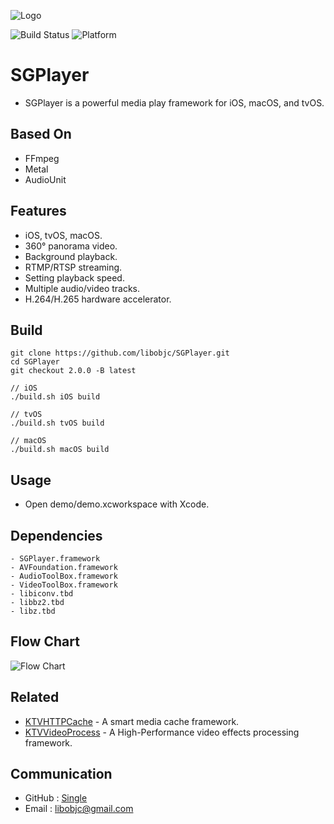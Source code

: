 ![Logo](https://github.com/libobjc/SGPlayer/blob/master/documents/banner.jpg?raw=true)


![Build Status](https://img.shields.io/badge/build-%20passing%20-brightgreen.svg)
![Platform](https://img.shields.io/badge/Platform-%20iOS%20macOS%20tvOS%20-blue.svg)

# SGPlayer 

- SGPlayer is a powerful media play framework for iOS, macOS, and tvOS.

## Based On

- FFmpeg
- Metal
- AudioUnit

## Features

- iOS, tvOS, macOS.
- 360° panorama video.
- Background playback.
- RTMP/RTSP streaming.
- Setting playback speed.
- Multiple audio/video tracks.
- H.264/H.265 hardware accelerator.

## Build

```obj-c
git clone https://github.com/libobjc/SGPlayer.git
cd SGPlayer
git checkout 2.0.0 -B latest

// iOS
./build.sh iOS build

// tvOS
./build.sh tvOS build

// macOS
./build.sh macOS build
```

## Usage

- Open demo/demo.xcworkspace with Xcode.

## Dependencies

```obj-c
- SGPlayer.framework
- AVFoundation.framework
- AudioToolBox.framework
- VideoToolBox.framework
- libiconv.tbd
- libbz2.tbd
- libz.tbd
```

## Flow Chart

![Flow Chart](https://github.com/libobjc/SGPlayer/blob/master/documents/flow-chart.jpg?raw=true)

## Related

- [KTVHTTPCache](https://github.com/ChangbaDevs/KTVHTTPCache) - A smart media cache framework.
- [KTVVideoProcess](https://github.com/ChangbaDevs/KTVVideoProcess) - A High-Performance video effects processing framework.

## Communication

- GitHub : [Single](https://github.com/libobjc)
- Email : libobjc@gmail.com
